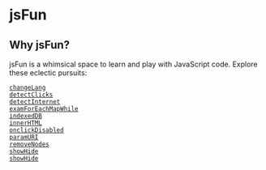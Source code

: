 # jsFun

## Why jsFun?

jsFun is a whimsical space to learn and play with
JavaScript code. Explore these eclectic pursuits:

[`changeLang`](changeLang.md)  
[`detectClicks`](detectClicks.md)  
[`detectInternet`](detectInternet.md)  
[`examForEachMapWhile`](examForEachMapWhile.md)  
[`indexedDB`](indexedDB.md)  
[`innerHTML`](innerHTML.md)  
[`onclickDisabled`](onclickDisabled.md)  
[`paramURI`](paramURI.md)  
[`removeNodes`](removeNodes.md)  
[`showHide`](showHide.md)  
[`showHide`](showHide.md)  
